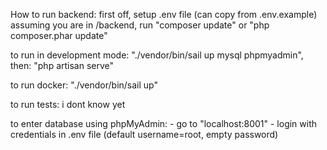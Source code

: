 How to run backend:
first off, setup .env file (can copy from .env.example)
assuming you are in /backend, run 
    "composer update"
or
    "php composer.phar update"


to run in development mode: "./vendor/bin/sail up mysql phpmyadmin", then: "php artisan serve"

to run docker: "./vendor/bin/sail up"

to run tests: i dont know yet

to enter database using phpMyAdmin:
    - go to "localhost:8001"
    - login with credentials in .env file (default username=root, empty password)
    